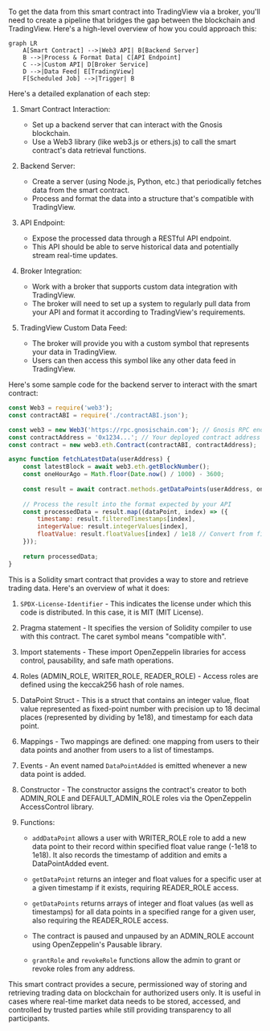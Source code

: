 To get the data from this smart contract into TradingView via a broker, you'll need to create a pipeline that bridges the gap between the blockchain and TradingView. Here's a high-level overview of how you could approach this:

```mermaid
graph LR
    A[Smart Contract] -->|Web3 API| B[Backend Server]
    B -->|Process & Format Data| C[API Endpoint]
    C -->|Custom API| D[Broker Service]
    D -->|Data Feed| E[TradingView]
    F[Scheduled Job] -->|Trigger| B

```

Here's a detailed explanation of each step:

1. Smart Contract Interaction:
   - Set up a backend server that can interact with the Gnosis blockchain.
   - Use a Web3 library (like web3.js or ethers.js) to call the smart contract's data retrieval functions.

2. Backend Server:
   - Create a server (using Node.js, Python, etc.) that periodically fetches data from the smart contract.
   - Process and format the data into a structure that's compatible with TradingView.

3. API Endpoint:
   - Expose the processed data through a RESTful API endpoint.
   - This API should be able to serve historical data and potentially stream real-time updates.

4. Broker Integration:
   - Work with a broker that supports custom data integration with TradingView.
   - The broker will need to set up a system to regularly pull data from your API and format it according to TradingView's requirements.

5. TradingView Custom Data Feed:
   - The broker will provide you with a custom symbol that represents your data in TradingView.
   - Users can then access this symbol like any other data feed in TradingView.

Here's some sample code for the backend server to interact with the smart contract:

```javascript
const Web3 = require('web3');
const contractABI = require('./contractABI.json');

const web3 = new Web3('https://rpc.gnosischain.com'); // Gnosis RPC endpoint
const contractAddress = '0x1234...'; // Your deployed contract address
const contract = new web3.eth.Contract(contractABI, contractAddress);

async function fetchLatestData(userAddress) {
    const latestBlock = await web3.eth.getBlockNumber();
    const oneHourAgo = Math.floor(Date.now() / 1000) - 3600;
    
    const result = await contract.methods.getDataPoints(userAddress, oneHourAgo, latestBlock).call();
    
    // Process the result into the format expected by your API
    const processedData = result.map((dataPoint, index) => ({
        timestamp: result.filteredTimestamps[index],
        integerValue: result.integerValues[index],
        floatValue: result.floatValues[index] / 1e18 // Convert from fixed-point
    }));
    
    return processedData;
}
```

This is a Solidity smart contract that provides a way to store and retrieve trading data. Here's an overview of what it does:

1. `SPDX-License-Identifier` - This indicates the license under which this code is distributed. In this case, it is MIT (MIT License).

2. Pragma statement - It specifies the version of Solidity compiler to use with this contract. The caret symbol means "compatible with".

3. Import statements - These import OpenZeppelin libraries for access control, pausability, and safe math operations.

4. Roles (ADMIN_ROLE, WRITER_ROLE, READER_ROLE) - Access roles are defined using the keccak256 hash of role names.

5. DataPoint Struct - This is a struct that contains an integer value, float value represented as fixed-point number with precision up to 18 decimal places (represented by dividing by 1e18), and timestamp for each data point.

6. Mappings - Two mappings are defined: one mapping from users to their data points and another from users to a list of timestamps.

7. Events - An event named `DataPointAdded` is emitted whenever a new data point is added.

8. Constructor - The constructor assigns the contract's creator to both ADMIN_ROLE and DEFAULT_ADMIN_ROLE roles via the OpenZeppelin AccessControl library.

9. Functions:
    - `addDataPoint` allows a user with WRITER_ROLE role to add a new data point to their record within specified float value range (-1e18 to 1e18). It also records the timestamp of addition and emits a DataPointAdded event.

    - `getDataPoint` returns an integer and float values for a specific user at a given timestamp if it exists, requiring READER_ROLE access.

    - `getDataPoints` returns arrays of integer and float values (as well as timestamps) for all data points in a specified range for a given user, also requiring the READER_ROLE access.

    - The contract is paused and unpaused by an ADMIN_ROLE account using OpenZeppelin's Pausable library.

    - `grantRole` and `revokeRole` functions allow the admin to grant or revoke roles from any address.

This smart contract provides a secure, permissioned way of storing and retrieving trading data on blockchain for authorized users only. It is useful in cases where real-time market data needs to be stored, accessed, and controlled by trusted parties while still providing transparency to all participants.
